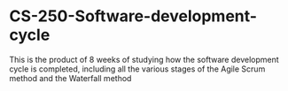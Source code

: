 # CS-250-Software-development-cycle
This is the product of 8 weeks of studying how the software development cycle is completed, including all the various stages of the Agile Scrum method and the Waterfall method

